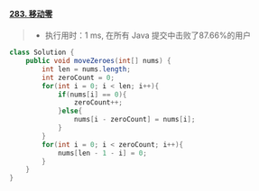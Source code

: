 #### [283. 移动零](https://leetcode-cn.com/problems/move-zeroes/)

> - 执行用时：1 ms, 在所有 Java 提交中击败了87.66%的用户

```java
class Solution {
    public void moveZeroes(int[] nums) {
        int len = nums.length;
        int zeroCount = 0;
        for(int i = 0; i < len; i++){
            if(nums[i] == 0){
                zeroCount++;
            }else{
                nums[i - zeroCount] = nums[i];
            }
        }
        for(int i = 0; i < zeroCount; i++){
            nums[len - 1 - i] = 0;
        }
    }
}
```

